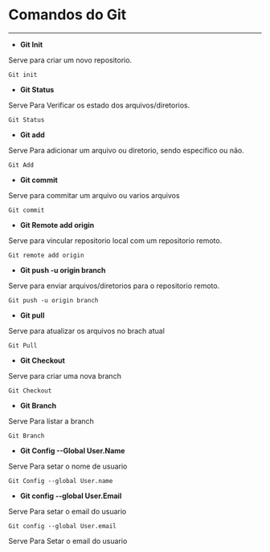 # Comandos do Git
---

- **Git Init**
  
Serve para criar um novo repositorio.

`Git init`
 
- **Git Status**
  
Serve Para Verificar os estado dos arquivos/diretorios.

`Git Status`

- **Git add**
  
Serve Para adicionar um arquivo ou diretorio, sendo especifico ou não.

`Git Add`
 
- **Git commit**
  
Serve para commitar um arquivo ou varios arquivos

`Git commit`
 
- **Git Remote add origin**
  
Serve para vincular repositorio local com um repositorio remoto.

`Git remote add origin`

- **Git push -u origin branch**
  
Serve para enviar arquivos/diretorios para o repositorio remoto.

`Git push -u origin branch`
 
- **Git pull**
  
Serve para atualizar os arquivos no brach atual

`Git Pull`
 
- **Git Checkout**
  
Serve para criar uma nova branch

`Git Checkout`

- **Git Branch**
  
Serve Para listar a branch

`Git Branch`
 
- **Git Config --Global User.Name**

Serve Para setar o nome de usuario

`Git Config --global User.name`

- **Git config --global User.Email**

Serve Para setar o email do usuario

`Git config --global User.email`
  
Serve Para Setar o email do usuario


